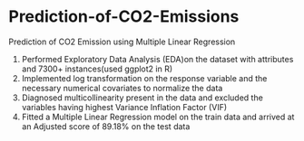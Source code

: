 # Prediction-of-CO2-Emissions
Prediction of CO2 Emission using Multiple Linear Regression
1) Performed Exploratory Data Analysis (EDA)on the dataset with attributes and 7300+ instances(used ggplot2 in R)
2) Implemented log transformation on the response variable and the necessary numerical covariates to normalize the data
3) Diagnosed multicollinearity present in the data and excluded the variables having highest Variance Inflation Factor (VIF)
4) Fitted a Multiple Linear Regression model on the train data and arrived at an Adjusted score of 89.18% on the test data
